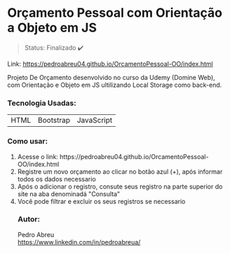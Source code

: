 # Orçamento Pessoal com Orientação a Objeto em JS

> Status: Finalizado ✔️

Link: https://pedroabreu04.github.io/OrcamentoPessoal-OO/index.html

<p>Projeto De Orçamento desenvolvido no curso da Udemy (Domine Web), com Orientação e Objeto em JS ultilizando Local Storage como back-end.</p>

### Tecnologia Usadas:
<table>
  <tr>
    <td>HTML</td>
    <td>Bootstrap</td>
    <td>JavaScript</td>
  </tr>
</table>

### Como usar:
<ol>
  <li>Acesse o link: https://pedroabreu04.github.io/OrcamentoPessoal-OO/index.html</li>
  <li>Registre um novo orçamento ao clicar no botão azul (+), após informar todos os dados necessario</li>
  <li>Após o adicionar o registro, consute seus registro na parte superior do site na aba denominadá "Consulta"</li>
  <li>Você pode filtrar e excluir os seus registros se necessario</li>
</oi>


### Autor:
Pedro Abreu </br>
https://www.linkedin.com/in/pedroabreua/
